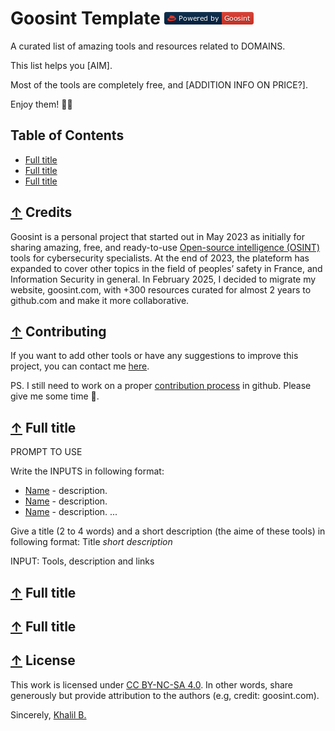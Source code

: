 # Goosint Template [![Powered by Badge](https://github.com/khalil-b1/goosint/raw/main/media/powered-by-badge.png)](https://github.com/khalil-b1/goosint/tree/main)
A curated list of amazing tools and resources related to DOMAINS.

This list helps you [AIM].

Most of the tools are completely free, and [ADDITION INFO ON PRICE?]. 

Enjoy them! 🧙‍♂️

## Table of Contents
- [Full title](#-full-title)
- [Full title](#-full-title)
- [Full title](#-full-title)

## [↑](#table-of-contents) Credits
Goosint is a personal project that started out in May 2023 as initially for sharing amazing, free, and ready-to-use [Open-source intelligence (OSINT)](https://en.wikipedia.org/wiki/Open-source_intelligence) tools for cybersecurity specialists.
At the end of 2023, the plateform has expanded to cover other topics in the field of peoples’ safety in France, and Information Security in general.
In February 2025, I decided to migrate my website, goosint.com, with +300 resources curated for almost 2 years to github.com and make it more collaborative.

## [↑](#table-of-contents) Contributing
If you want to add other tools or have any suggestions to improve this project, you can contact me [here](https://www.linkedin.com/in/khalilb/).

PS. I still need to work on a proper [contribution process](https://github.com/khalil-b1/goosint/blob/main/contributing.md) in github. Please give me some time :cowboy_hat_face:.

## [↑](#table-of-contents) Full title

PROMPT TO USE

Write the INPUTS in following format:
- [Name](https:...) - description.
- [Name](https:...) - description.
- [Name](https:...) - description.
...

Give a title (2 to 4 words) and a short description (the aime of these tools) in following format:
Title
_short description_ 

INPUT:
Tools, description and links

## [↑](#table-of-contents) Full title

## [↑](#table-of-contents) Full title

## [↑](#table-of-contents) License
This work is licensed under [CC BY-NC-SA 4.0](https://creativecommons.org/licenses/by-nc-sa/4.0/?ref=chooser-v1). In other words, share generously but provide attribution to the authors (e.g, credit: goosint.com).

Sincerely, [Khalil B.](https://www.linkedin.com/in/khalilb/)

